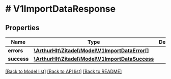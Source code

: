 # # V1ImportDataResponse

## Properties

Name | Type | Description | Notes
------------ | ------------- | ------------- | -------------
**errors** | [**\ArthurHlt\Zitadel\Model\V1ImportDataError[]**](V1ImportDataError.md) |  | [optional]
**success** | [**\ArthurHlt\Zitadel\Model\V1ImportDataSuccess**](V1ImportDataSuccess.md) |  | [optional]

[[Back to Model list]](../../README.md#models) [[Back to API list]](../../README.md#endpoints) [[Back to README]](../../README.md)
